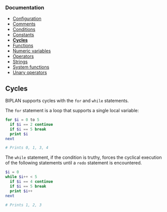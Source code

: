 ### Documentation
- [Configuration](documentation/configuration.md)
- [Comments](documentation/comments.md)
- [Conditions](documentation/conditions.md)
- [Constants](documentation/constants.md)
- **[Cycles](documentation/cycles.md)**
- [Functions](documentation/functions.md)
- [Numeric variables](documentation/numeric-variables.md)
- [Operators](documentation/operators.md)
- [Strings](documentation/strings.md)
- [System functions](documentation/system-functions.md)
- [Unary operators](documentation/unary-operators.md)

## Cycles
BIPLAN supports cycles with the `for` and `while` statements.

The `for` statement is a loop that supports a single local variable:

```php
for $i = 0 to 5
  if $i == 2 continue
  if $i == 5 break
  print $i
next

# Prints 0, 1, 3, 4
```

The `while` statement, if the condition is truthy, forces the cyclical execution of the following statements until a `redo` statement is encountered.   
```php
$i = 0
while $i++ < 5
  if $i == 4 continue
  if $i == 5 break
  print $i++
next

# Prints 1, 2, 3
```
